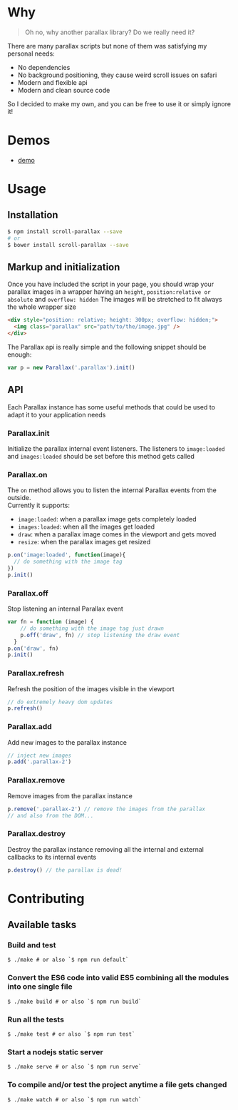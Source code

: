 # Why

> Oh no, why another parallax library? Do we really need it?

There are many parallax scripts but none of them was satisfying my personal needs:

  - No dependencies
  - No background positioning, they cause weird scroll issues on safari
  - Modern and flexible api
  - Modern and clean source code

So I decided to make my own, and you can be free to use it or simply ignore it!

# Demos

  - [demo](http://gianlucaguarini.github.io/parallax/demo)

# Usage

## Installation

```sh
$ npm install scroll-parallax --save
# or
$ bower install scroll-parallax --save
```

## Markup and initialization

Once you have included the script in your page, you should wrap your parallax images in a wrapper having an `height`, `position:relative or absolute` and `overflow: hidden`
The images will be stretched to fit always the whole wrapper size

```html
<div style="position: relative; height: 300px; overflow: hidden;">
  <img class="parallax" src="path/to/the/image.jpg" />
</div>
```

The Parallax api is really simple and the following snippet should be enough:

```js
var p = new Parallax('.parallax').init()
```

## API

Each Parallax instance has some useful methods that could be used to adapt it to your application needs

### Parallax.init

Initialize the parallax internal event listeners. The listeners to `image:loaded` and `images:loaded` should be set before this method gets called

### Parallax.on

The `on` method allows you to listen the internal Parallax events from the outside.<br />
Currently it supports:
  - `image:loaded`: when a parallax image gets completely loaded
  - `images:loaded`: when all the images get loaded
  - `draw`: when a parallax image comes in the viewport and gets moved
  - `resize`: when the parallax images get resized

```js
p.on('image:loaded', function(image){
  // do something with the image tag
})
p.init()
```

### Parallax.off

Stop listening an internal Parallax event

```js
var fn = function (image) {
    // do something with the image tag just drawn
    p.off('draw', fn) // stop listening the draw event
  }
p.on('draw', fn)
p.init()
```

### Parallax.refresh

Refresh the position of the images visible in the viewport

```js
// do extremely heavy dom updates
p.refresh()
```

### Parallax.add

Add new images to the parallax instance

```js
// inject new images
p.add('.parallax-2')
```

### Parallax.remove

Remove images from the parallax instance

```js
p.remove('.parallax-2') // remove the images from the parallax
// and also from the DOM...
```

### Parallax.destroy

Destroy the parallax instance removing all the internal and external callbacks to its internal events

```js
p.destroy() // the parallax is dead!
```

# Contributing

## Available tasks

### Build and test
```shell
$ ./make # or also `$ npm run default`
```

### Convert the ES6 code into valid ES5 combining all the modules into one single file
```shell
$ ./make build # or also `$ npm run build`
```

### Run all the tests
```shell
$ ./make test # or also `$ npm run test`
```

### Start a nodejs static server
```shell
$ ./make serve # or also `$ npm run serve`
```

### To compile and/or test the project anytime a file gets changed
```shell
$ ./make watch # or also `$ npm run watch`
```

